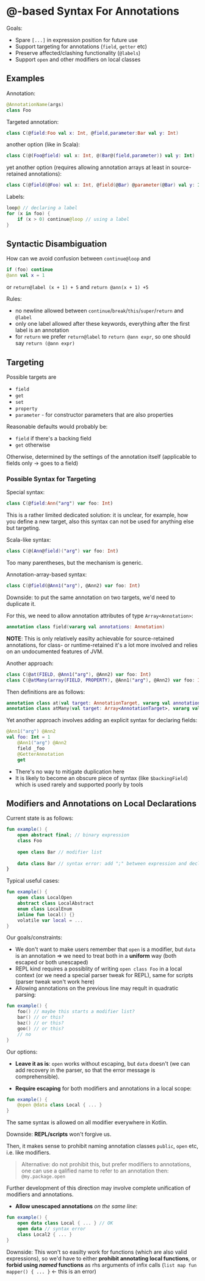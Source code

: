 # @-based Syntax For Annotations

Goals:
* Spare `[...]` in expression position for future use
* Support targeting for annotations (`field`, `getter` etc)
* Preserve affected/clashing functionality (`@labels`)
* Support `open` and other modifiers on local classes

## Examples

Annotation:
``` kotlin
@AnnotationName(args)
class Foo
```

Targeted annotation:
``` kotlin
class C(@field:Foo val x: Int, @field,parameter:Bar val y: Int)
```

another option (like in Scala):
``` kotlin
class C(@(Foo@field) val x: Int, @(Bar@(field,parameter)) val y: Int)
```

yet another option (requires allowing annotation arrays at least in source-retained annotations):

``` kotlin
class C(@field(@Foo) val x: Int, @field(@Bar) @parameter(@Bar) val y: Int)
```

Labels:
``` kotlin
loop@ // declaring a label
for (x in foo) {
    if (x > 0) continue@loop // using a label
}
```

## Syntactic Disambiguation

How can we avoid confusion between `continue@loop` and

``` kotlin
if (foo) continue
@ann val x = 1
```

or `return@label (x + 1) + 5` and `return @ann(x + 1) +5`

Rules:
* no newline allowed between `continue`/`break`/`this`/`super`/`return` and `@label`
* only one label allowed after these keywords, everything after the first label is an annotation
* for `return` we prefer `return@label` to `return @ann expr`, so one should say `return (@ann expr)`

## Targeting 

Possible targets are
* `field`
* `get`
* `set`
* `property`
* `parameter` - for constructor parameters that are also properties

Reasonable defaults would probably be:
* `field` if there's a backing field
* `get` otherwise

Otherwise, determined by the settings of the annotation itself (applicable to fields only -> goes to a field)

### Possible Syntax for Targeting

Special syntax:

``` kotlin
class C(@field:Ann("arg") var foo: Int)
```

This is a rather limited dedicated solution: it is unclear, for example, how you define a new target, also this syntax can not be used for anything else but targeting.

Scala-like syntax:

``` kotlin
class C(@(Ann@field)("arg") var foo: Int)
```

Too many parentheses, but the mechanism is generic.

Annotation-array-based syntax:

``` kotlin
class C(@field(@Ann1("arg"), @Ann2) var foo: Int)
```

Downside: to put the same annotation on two targets, we'd need to duplicate it.

For this, we need to allow annotation attributes of type `Array<Annotation>`:

``` kotlin
annotation class field(vararg val annotations: Annotation)
```
**NOTE**: This is only relatively easilty achievable for source-retained annotations, for class- or runtime-retained it's a lot more involved and relies on an undocumented features of JVM.

Another approach:

``` kotlin
class C(@at(FIELD, @Ann1("arg"), @Ann2) var foo: Int)
class C(@atMany(array(FIELD, PROPERTY), @Ann1("arg"), @Ann2) var foo: Int)
```

Then definitions are as follows:

``` kotlin
annotation class at(val target: AnnotationTarget, vararg val annotations: Annotation)
annotation class atMany(val target: Array<AnnotationTarget>, vararg val annotations: Annotation)
```

Yet another approach involves adding an explicit syntax for declaring fields:

``` kotlin
@Ann1("arg") @Ann2
val foo: Int = 1
    @Ann1("arg") @Ann2
    field _foo
    @GetterAnnotation
    get
```

* There's no way to mitigate duplication here
* It is likely to become an obscure piece of syntax (like `$backingField`) which is used rarely and supported poorly by tools

## Modifiers and Annotations on Local Declarations

Current state is as follows:
``` kotlin
fun example() {
    open abstract final; // binary expression
    class Foo
    
    open class Bar // modifier list
    
    data class Bar // syntax error: add ";" between expression and declaration
}
```

Typical useful cases:
``` kotlin
fun example() {
    open class LocalOpen
    abstract class LocalAbstract
    enum class LocalEnum
    inline fun local() {}
    volatile var local = ...
}
```

Our goals/constraints:
* We don't want to make users remember that `open` is a modifier, but `data` is an annotation => we need to treat both in a **uniform** way (both escaped or both unescaped)
* REPL kind requires a possiblity of writing `open class Foo` in a local context (or we need a special parser tweak for REPL), same for scripts (parser tweak won't work here)
* Allowing annotations on the previous line may reqult in quadratic parsing:
``` kotlin
fun example() {
    foo() // maybe this starts a modifier list?
    bar() // or this?
    baz() // or this?
    goo() // or this?
    // no
}
```

Our options:
* **Leave it as is**: `open` works without escaping, but `data` doesn't (we can add recovery in the parser, so that the error message is comprehensible).

* **Require escaping** for both modifiers and annotations in a local scope:
``` kotlin
fun example() {
    @open @data class Local { ... }
}
```
The same syntax is allowed on all modifier everywhere in Kotlin. 

Downside: **REPL/scripts** won't forgive us.

Then, it makes sense to prohibit naming annotation classes `public`, `open` etc, i.e. like modifiers.

> Alternative: do not prohibit this, but prefer modifiers to annotations, one can use a qalified name to refer to an annotation then: `@my.package.open`

Further development of this direction may involve complete unification of modifiers and annotations.

* **Allow unescaped annotations** *on the same line*:
``` kotlin
fun example() {
    open data class Local { ... } // OK
    open data // syntax error
    class Local2 { ... }
}
```

Downside: This won't so easilty work for functions (which are also valid expressions), so we'd have to either **prohibit annotating local functions**, or **forbid using *named* functions** as rhs arguments of infix calls (`list map fun mapper() { ... }` <- this is an error)
